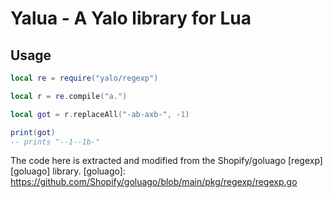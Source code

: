 # Yalua - A Yalo library for Lua

## Usage

``` lua
local re = require("yalo/regexp")

local r = re.compile("a.")

local got = r.replaceAll("-ab-axb-", -1)

print(got)
-- prints "--1--1b-"
```


The code here is extracted and modified from the Shopify/goluago [regexp][goluago] library.
[goluago]: https://github.com/Shopify/goluago/blob/main/pkg/regexp/regexp.go
